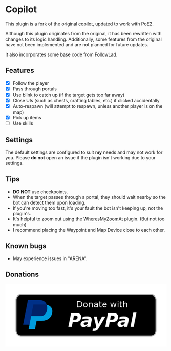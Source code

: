 # Copilot
This plugin is a fork of the original [copilot](https://github.com/totalschaden/copilot), updated to work with PoE2.

Although this plugin originates from the original, it has been rewritten with changes to its logic handling.
Additionally, some features from the original have not been implemented and are not planned for future updates.

It also incorporates some base code from [FollowLad](https://github.com/AlphaCaster/FollowLad).

## Features
- [x] Follow the player
- [x] Pass through portals
- [x] Use blink to catch up (if the target gets too far away)
- [x] Close UIs (such as chests, crafting tables, etc.) if clicked accidentally
- [x] Auto-respawn (will attempt to respawn, unless another player is on the map)
- [x] Pick up items
- [ ] Use skills

## Settings
The default settings are configured to suit **my** needs and may not work for you.
Please **do not** open an issue if the plugin isn't working due to your settings.

## Tips
- **DO NOT** use checkpoints.
- When the target passes through a portal, they should wait nearby so the bot can detect them upon loading.
- If you're moving too fast, it's your fault the bot isn't keeping up, not the plugin's.
- It's helpful to zoom out using the [WheresMyZoomAt](https://github.com/doubleespressobro/WheresMyZoomAt-PoE2) plugin. (But not too much)
- I recommend placing the Waypoint and Map Device close to each other.

## Known bugs
- May experience issues in "ARENA".

## Donations
[![Donate with PayPal](./assets/donate.png)](https://www.paypal.com/donate/?hosted_button_id=NX4PVU9B2YFDU)
